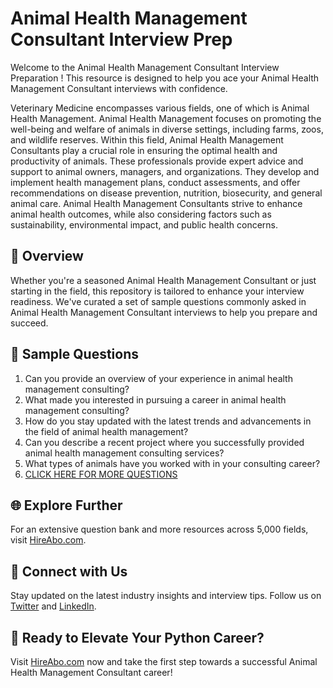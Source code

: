 # Animal Health Management Consultant Interview Prep

Welcome to the Animal Health Management Consultant Interview Preparation ! This resource is designed to help you ace your Animal Health Management Consultant interviews with confidence.

Veterinary Medicine encompasses various fields, one of which is Animal Health Management. Animal Health Management focuses on promoting the well-being and welfare of animals in diverse settings, including farms, zoos, and wildlife reserves. Within this field, Animal Health Management Consultants play a crucial role in ensuring the optimal health and productivity of animals. These professionals provide expert advice and support to animal owners, managers, and organizations. They develop and implement health management plans, conduct assessments, and offer recommendations on disease prevention, nutrition, biosecurity, and general animal care. Animal Health Management Consultants strive to enhance animal health outcomes, while also considering factors such as sustainability, environmental impact, and public health concerns.

## 🚀 Overview

Whether you're a seasoned Animal Health Management Consultant or just starting in the field, this repository is tailored to enhance your interview readiness. We've curated a set of sample questions commonly asked in Animal Health Management Consultant interviews to help you prepare and succeed.

## 📝 Sample Questions

1. Can you provide an overview of your experience in animal health management consulting?
2. What made you interested in pursuing a career in animal health management consulting?
3. How do you stay updated with the latest trends and advancements in the field of animal health management?
4. Can you describe a recent project where you successfully provided animal health management consulting services?
5. What types of animals have you worked with in your consulting career?
6. [CLICK HERE FOR MORE QUESTIONS](https://hireabo.com/job/24_3_24/Animal%20Health%20Management%20Consultant)

## 🌐 Explore Further

For an extensive question bank and more resources across 5,000 fields, visit [HireAbo.com](https://www.hireabo.com).

## 📱 Connect with Us

Stay updated on the latest industry insights and interview tips. Follow us on [Twitter](https://twitter.com/hireabo) and [LinkedIn](https://www.linkedin.com/in/hire-abo-3609972a8/).

## 🚀 Ready to Elevate Your Python Career?

Visit [HireAbo.com](https://www.hireabo.com) now and take the first step towards a successful Animal Health Management Consultant career!